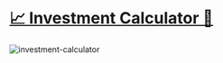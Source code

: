 # [📈 Investment Calculator 🧮](https://saadmahi.github.io/56-investment-calculator/)

![investment-calculator](https://github.com/SaadMahi/56-investment-calculator/assets/117567622/693d024c-db8a-48c3-936a-63530e2d09a5)

